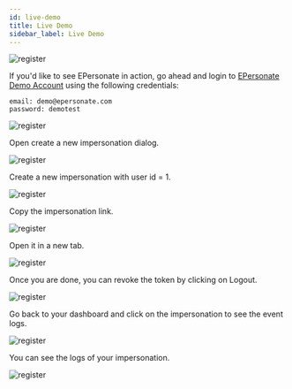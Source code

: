 ```yaml
---
id: live-demo
title: Live Demo
sidebar_label: Live Demo
---
```


![register](/images/demo.gif)


If you'd like to see EPersonate in action, go ahead and login to [EPersonate Demo Account](https://epersonate.com) using the following credentials:

```
email: demo@epersonate.com
password: demotest
```

![register](/images/login.png)


Open create a new impersonation dialog.

![register](/images/backendauthentication_1.png)

Create a new impersonation with user id = 1.

![register](/images/demo_impersonation.png)

Copy the impersonation link.


![register](/images/demo_impersonation_link.jpg)

Open it in a new tab.

![register](/images/live_demo_tinder.png)

Once you are done, you can revoke the token by clicking on Logout.

![register](/images/live_demo_tinder_revoked.png)

Go back to your dashboard and click on the impersonation to see the event logs.


![register](/images/demo_events_1.png)

You can see the logs of your impersonation.

![register](/images/demo_events_2.png)
